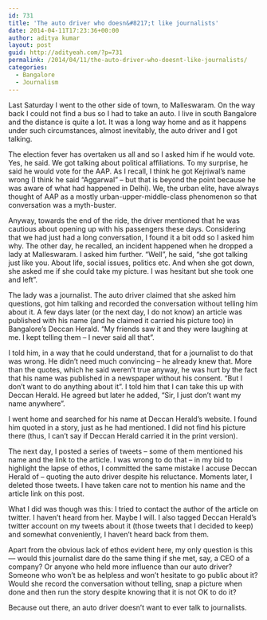 ```yaml
---
id: 731
title: 'The auto driver who doesn&#8217;t like journalists'
date: 2014-04-11T17:23:36+00:00
author: aditya kumar
layout: post
guid: http://adityeah.com/?p=731
permalink: /2014/04/11/the-auto-driver-who-doesnt-like-journalists/
categories:
  - Bangalore
  - Journalism
---
```

Last Saturday I went to the other side of town, to Malleswaram. On the way back I could not find a bus so I had to take an auto. I live in south Bangalore and the distance is quite a lot. It was a long way home and as it happens under such circumstances, almost inevitably, the auto driver and I got talking.

The election fever has overtaken us all and so I asked him if he would vote. Yes, he said. We got talking about political affiliations. To my surprise, he said he would vote for the AAP. As I recall, I think he got Kejriwal&#8217;s name wrong (I think he said &#8220;Aggarwal&#8221; &#8211; but that is beyond the point because he was aware of what had happened in Delhi). We, the urban elite, have always thought of AAP as a mostly urban-upper-middle-class phenomenon so that conversation was a myth-buster.

Anyway, towards the end of the ride, the driver mentioned that he was cautious about opening up with his passengers these days. Considering that we had just had a long conversation, I found it a bit odd so I asked him why. The other day, he recalled, an incident happened when he dropped a lady at Malleswaram. I asked him further. &#8220;Well&#8221;, he said, &#8220;she got talking just like you. About life, social issues, politics etc. And when she got down, she asked me if she could take my picture. I was hesitant but she took one and left&#8221;. 

The lady was a journalist. The auto driver claimed that she asked him questions, got him talking and recorded the conversation without telling him about it. A few days later (or the next day, I do not know) an article was published with his name (and he claimed it carried his picture too) in Bangalore&#8217;s Deccan Herald. &#8220;My friends saw it and they were laughing at me. I kept telling them &#8211; I never said all that&#8221;.

I told him, in a way that he could understand, that for a journalist to do that was wrong. He didn&#8217;t need much convincing &#8211; he already knew that. More than the quotes, which he said weren&#8217;t true anyway, he was hurt by the fact that his name was published in a newspaper without his consent. &#8220;But I don&#8217;t want to do anything about it&#8221;. I told him that I can take this up with Deccan Herald. He agreed but later he added, &#8220;Sir, I just don&#8217;t want my name anywhere&#8221;.

I went home and searched for his name at Deccan Herald&#8217;s website. I found him quoted in a story, just as he had mentioned. I did not find his picture there (thus, I can&#8217;t say if Deccan Herald carried it in the print version).

The next day, I posted a series of tweets &#8211; some of them mentioned his name and the link to the article. I was wrong to do that &#8211; in my bid to highlight the lapse of ethos, I committed the same mistake I accuse Deccan Herald of &#8211; quoting the auto driver despite his reluctance. Moments later, I deleted those tweets. I have taken care not to mention his name and the article link on this post.

What I did was though was this: I tried to contact the author of the article on twitter. I haven&#8217;t heard from her. Maybe I will. I also tagged Deccan Herald&#8217;s twitter account on my tweets about it (those tweets that I decided to keep) and somewhat conveniently, I haven&#8217;t heard back from them.

Apart from the obvious lack of ethos evident here, my only question is this &#8212; would this journalist dare do the same thing if she met, say, a CEO of a company? Or anyone who held more influence than our auto driver? Someone who won&#8217;t be as helpless and won&#8217;t hesitate to go public about it? Would she record the conversation without telling, snap a picture when done and then run the story despite knowing that it is not OK to do it? 

Because out there, an auto driver doesn&#8217;t want to ever talk to journalists.